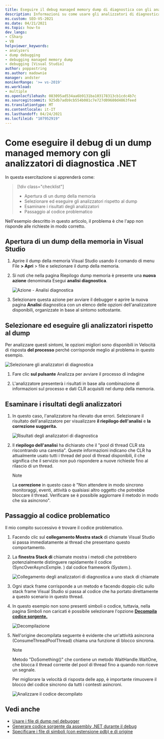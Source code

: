 ```yaml
---
title: Eseguire il debug managed memory dump di diagnostica con gli analizzatori di diagnostica .NET | Microsoft Docs
description: Informazioni su come usare gli analizzatori di diagnostica .NET di Visual Studio per analizzare un dump managed memory
ms.custom: SEO-VS-2021
ms.date: 04/21/2021
ms.topic: how-to
dev_langs:
- CSharp
- VB
helpviewer_keywords:
- analyzers
- dump debugging
- debugging managed memory dump
- debugging [Visual Studio]
author: poppastring
ms.author: madownie
manager: andster
monikerRange: '>= vs-2019'
ms.workload:
- multiple
ms.openlocfilehash: 083095ad534aa6b9131ba103178313cb1cdc4b7c
ms.sourcegitcommit: 925db7adb9cb554b081c7e727d09680d4863feed
ms.translationtype: MT
ms.contentlocale: it-IT
ms.lasthandoff: 04/24/2021
ms.locfileid: "107952919"
---
```

# <a name="how-to-debug-a-managed-memory-dump-with-net-diagnostic-analyzers"></a>Come eseguire il debug di un dump managed memory con gli analizzatori di diagnostica .NET



In questa esercitazione si apprenderà come:

> [!div class="checklist"]
> * Apertura di un dump della memoria
> * Selezionare ed eseguire gli analizzatori rispetto al dump
> * Esaminare i risultati degli analizzatori
> * Passaggio al codice problematico


Nell'esempio descritto in questo articolo, il problema è che l'app non risponde alle richieste in modo corretto. 


## <a name="opening-a-memory-dump-in-visual-studio"></a>Apertura di un dump della memoria in Visual Studio

1. Aprire il dump della memoria Visual Studio usando il comando di menu File **> Apri** > file e selezionare il dump della memoria.

1. Si noti che nella pagina Riepilogo dump memoria è presente una **nuova azione** denominata Esegui **analisi diagnostica**.

   ![Azione - Analisi diagnostica](../debugger/media/diagnostic-analyzer-dump-summary-actions.png)

1. Selezionare questa azione per avviare il debugger e aprire la nuova pagina **Analisi** diagnostica con un elenco delle opzioni dell'analizzatore disponibili, organizzate in base al sintomo sottostante.


## <a name="select-and-execute-analyzers-against-the-dump"></a>Selezionare ed eseguire gli analizzatori rispetto al dump

Per analizzare questi sintomi, le opzioni migliori sono disponibili in Velocità di risposta **del processo** perché corrisponde meglio al problema in questo esempio.

   ![Selezionare gli analizzatori di diagnostica](../debugger/media/diagnostic-analyzer-diagnostics-analysis-window.png)

1. Fare clic **sul pulsante** Analizza per avviare il processo di indagine 

1. L'analizzatore presenterà i risultati in base alla combinazione di informazioni sul processo e dati CLR acquisiti nel dump della memoria.
 
## <a name="review-the-results-of-the-analyzers"></a>Esaminare i risultati degli analizzatori

1. In questo caso, l'analizzatore ha rilevato due errori. Selezionare il risultato dell'analizzatore per visualizzare **il riepilogo dell'analisi** e **la correzione suggerita.**

   ![Risultati degli analizzatori di diagnostica](../debugger/media/diagnostic-analyzer-diagnostics-analysis-results.png)

1. Il **riepilogo dell'analisi** ha dichiarato che il "pool di thread CLR sta riscontrando una carestia". Queste informazioni indicano che CLR ha attualmente usato tutti i thread del pool di thread disponibili, il che significa che il servizio non può rispondere a nuove richieste fino al rilascio di un thread.

    > [!NOTE] 
    > La **correzione** in questo caso è "Non attendere in modo sincrono monitoraggi, eventi, attività o qualsiasi altro oggetto che potrebbe bloccare il thread. Verificare se è possibile aggiornare il metodo in modo che sia asincrono".

## <a name="navigating-to-the-problematic-code"></a>Passaggio al codice problematico

Il mio compito successivo è trovare il codice problematico.

1. Facendo clic sul **collegamento Mostra stack** di chiamate Visual Studio si passa immediatamente ai thread che presentano questo comportamento.

1. La **finestra Stack di** chiamate mostra i metodi che potrebbero potenzialmente distinguere rapidamente il codice (SyncOverAsyncExmple. ) dal codice framework *(System.*).

   ![Collegamento degli analizzatori di diagnostica a uno stack di chiamate](../debugger/media/diagnostic-analyzer-call-stack.png)

1. Ogni stack frame corrisponde a un metodo e facendo doppio clic sullo stack frame Visual Studio si passa al codice che ha portato direttamente a questo scenario in questo thread.

1. In questo esempio non sono presenti simboli o  codice, tuttavia, nella pagina Simboli non caricati è possibile selezionare l'opzione **[Decompila codice sorgente.](../debugger/decompilation.md)**

   ![Decompilazione](../debugger/media/diagnostic-analyzer-decompilation.png)

1. Nell'origine decompilata seguente è evidente che un'attività asincrona (ConsumeThreadPoolThread) chiama una funzione di blocco sincrona.

    > [!NOTE]  
    > Metodo "DoSomething()" che contiene un metodo WaitHandle.WaitOne, che blocca il thread corrente del pool di thread fino a quando non riceve un segnale.

   Per migliorare la velocità di risposta delle app, è importante rimuovere il blocco del codice sincrono da tutti i contesti asincroni.

   ![Analizzare il codice decompilato](../debugger/media/diagnostic-analyzer-decompiled-code.png)


## <a name="see-also"></a>Vedi anche

* [Usare i file di dump nel debugger](../debugger/using-dump-files.md)
* [Generare codice sorgente da assembly .NET durante il debug](../debugger/decompilation.md)
* [Specificare i file di simboli (con estensione pdb) e di origine](../debugger/specify-symbol-dot-pdb-and-source-files-in-the-visual-studio-debugger.md)
